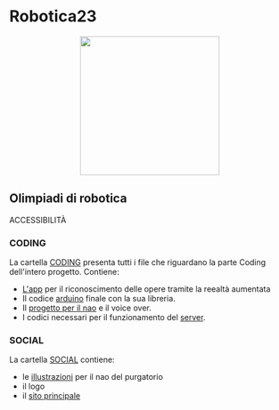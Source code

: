 # Robotica23
<p align="center">
  <img width="250" height="250" src="https://github.com/R32team/Robotica23/blob/main/social/website_main/images/R32-logo.ico">
</p>

## Olimpiadi di robotica

ACCESSIBILITÀ

### CODING

La cartella [CODING](https://github.com/R32team/Robotica23/tree/main/coding) presenta tutti i file che riguardano la parte Coding dell'intero progetto.
Contiene:
- [L'app](https://github.com/R32team/Robotica23/tree/main/coding/app_controller) per il riconoscimento delle opere tramite la reealtà aumentata
- Il codice [arduino](https://github.com/R32team/Robotica23/tree/main/coding/arduino_finale) finale con la sua libreria.
- Il [progetto per il nao](https://github.com/R32team/Robotica23/tree/main/coding/nao_project) e il voice over.
- I codici necessari per il funzionamento del [server](https://github.com/R32team/Robotica23/tree/main/coding/server_paintings).

### SOCIAL

La cartella [SOCIAL](https://github.com/R32team/Robotica23/tree/main/social) contiene:
- le [illustrazioni](https://github.com/R32team/Robotica23/tree/main/social/asset_purgatorio) per il nao del purgatorio  
- il logo
- il [sito principale](https://r32.altervista.org/)

